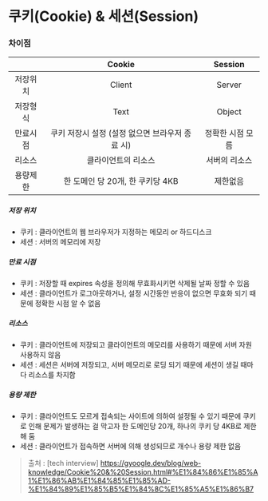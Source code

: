 # 쿠키(Cookie) & 세션(Session)

### 차이점

|          |                     Cookie                      |     Session      |
| :------: | :---------------------------------------------: | :--------------: |
| 저장위치 |                     Client                      |      Server      |
| 저장형식 |                      Text                       |      Object      |
| 만료시점 | 쿠키 저장시 설정 (설정 없으면 브라우저 종료 시) | 정확한 시점 모름 |
|  리소스  |               클라이언트의 리소스               |  서버의 리소스   |
| 용량제한 |        한 도메인 당 20개, 한 쿠키당 4KB         |     제한없음     |

##### 저장 위치

- 쿠키 : 클라이언트의 웹 브라우저가 지정하는 메모리 or 하드디스크
- 세션 : 서버의 메모리에 저장




##### 만료 시점

- 쿠키 : 저장할 때 expires 속성을 정의해 무효화시키면 삭제될 날짜 정할 수 있음
- 세션 : 클라이언트가 로그아웃하거나, 설정 시간동안 반응이 없으면 무효화 되기 때문에 정확한 시점 알 수 없음  



##### 리소스

- 쿠키 : 클라이언트에 저장되고 클라이언트의 메모리를 사용하기 때문에 서버 자원 사용하지 않음
- 세션 : 세션은 서버에 저장되고, 서버 메모리로 로딩 되기 때문에 세션이 생길 때마다 리소스를 차지함




##### 용량 제한

- 쿠키 : 클라이언트도 모르게 접속되는 사이트에 의하여 설정될 수 있기 때문에 쿠키로 인해 문제가 발생하는 걸 막고자 한 도메인당 20개, 하나의 쿠키 당 4KB로 제한해 둠
- 세션 : 클라이언트가 접속하면 서버에 의해 생성되므로 개수나 용량 제한 없음



> 출처 : [tech interview] https://gyoogle.dev/blog/web-knowledge/Cookie%20&%20Session.html#%E1%84%86%E1%85%A1%E1%86%AB%E1%84%85%E1%85%AD-%E1%84%89%E1%85%B5%E1%84%8C%E1%85%A5%E1%86%B7

